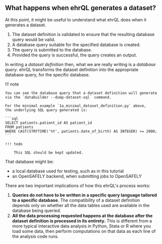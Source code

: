 ## What happens when ehrQL generates a dataset?
At this point, it might be useful to understand what
ehrQL does when it generates a dataset.

1. The dataset definition is validated
   to ensure that the resulting database query would be valid.
2. A database query suitable for the specified database is created.
3. The query is submitted to the database.
4. Provided the query is successful, the query creates an output.

In writing a *dataset definition* then,
what we are really writing is a *database query*.
ehrQL transforms the dataset definition into the appropriate database query,
for the specific database.

!!! note

    You can see the database query that a dataset definition will generate
    via the `databuilder --dump-dataset-sql` command.

    For the minimal example `1a_minimal_dataset_definition.py` above,
    the underlying SQL query generated is:

    ```sql
    SELECT patients.patient_id AS patient_id
    FROM patients
    WHERE CAST(STRFTIME('%Y', patients.date_of_birth) AS INTEGER) >= 2000;
    ```

    !!! todo

        This SQL should be kept updated.

That database might be:

* a local database used for testing,
  such as in this tutorial
* an OpenSAFELY backend,
  when submitting jobs to OpenSAFELY

There are two important implications of how this ehrQL's process works:

1. **Queries do not have to be written in a specific query language tailored to a specific database.**
   The compatibility of a dataset definition depends only
   on whether all the data tables used are available in the database being queried.
2. **All the data processing requested happens at the database
   after the dataset definition is processed in its entirety.**
   This is different from a more typical interactive data analysis in Python, Stata or R
   where you load some data,
   then perform computations on that data as each line of the analysis code runs.
